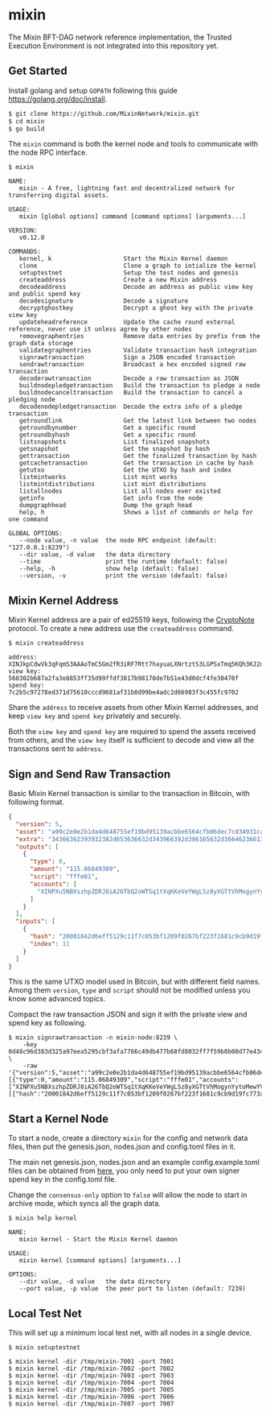 # mixin

The Mixin BFT-DAG network reference implementation, the Trusted Execution Environment is not integrated into this repository yet.

## Get Started

Install golang and setup `GOPATH` following this guide https://golang.org/doc/install.

```bash
$ git clone https://github.com/MixinNetwork/mixin.git
$ cd mixin
$ go build
```

The `mixin` command is both the kernel node and tools to communicate with the node RPC interface.

```
$ mixin

NAME:
   mixin - A free, lightning fast and decentralized network for transferring digital assets.

USAGE:
   mixin [global options] command [command options] [arguments...]

VERSION:
   v0.12.0

COMMANDS:
   kernel, k                    Start the Mixin Kernel daemon
   clone                        Clone a graph to intialize the kernel
   setuptestnet                 Setup the test nodes and genesis
   createaddress                Create a new Mixin address
   decodeaddress                Decode an address as public view key and public spend key
   decodesignature              Decode a signature
   decryptghostkey              Decrypt a ghost key with the private view key
   updateheadreference          Update the cache round external reference, never use it unless agree by other nodes
   removegraphentries           Remove data entries by prefix from the graph data storage
   validategraphentries         Validate transaction hash integration
   signrawtransaction           Sign a JSON encoded transaction
   sendrawtransaction           Broadcast a hex encoded signed raw transaction
   decoderawtransaction         Decode a raw transaction as JSON
   buildnodepledgetransaction   Build the transaction to pledge a node
   buildnodecanceltransaction   Build the transaction to cancel a pledging node
   decodenodepledgetransaction  Decode the extra info of a pledge transaction
   getroundlink                 Get the latest link between two nodes
   getroundbynumber             Get a specific round
   getroundbyhash               Get a specific round
   listsnapshots                List finalized snapshots
   getsnapshot                  Get the snapshot by hash
   gettransaction               Get the finalized transaction by hash
   getcachetransaction          Get the transaction in cache by hash
   getutxo                      Get the UTXO by hash and index
   listmintworks                List mint works
   listmintdistributions        List mint distributions
   listallnodes                 List all nodes ever existed
   getinfo                      Get info from the node
   dumpgraphhead                Dump the graph head
   help, h                      Shows a list of commands or help for one command

GLOBAL OPTIONS:
   --node value, -n value  the node RPC endpoint (default: "127.0.0.1:8239")
   --dir value, -d value   the data directory
   --time                  print the runtime (default: false)
   --help, -h              show help (default: false)
   --version, -v           print the version (default: false)
```

## Mixin Kernel Address

Mixin Kernel address are a pair of ed25519 keys, following the [CryptoNote](https://cryptonote.org/standards/) protocol. To create a new address use the `createaddress` command.

```
$ mixin createaddress

address:	XINJkpCdwVk3qFqmS3AAAoTmC5Gm2fR3iRF7Rtt7hayuaLXNrtztS3LGPSxTmq5KQh3KJ2qYXYE5a9w8BWXhZAdsJKXqcvUr
view key:	568302b687a2fa3e8853ff35d99ffdf3817b98170de7b51e43d0dcf4fe30470f
spend key:	7c2b5c97278ed371d75610cccd9681af31b0d99be4adc2d66983f3c455fc9702
```

Share the `address` to receive assets from other Mixin Kernel addresses, and keep `view key` and `spend key` privately and securely.

Both the `view key` and `spend key` are required to spend the assets received from others, and the `view key` itself is sufficient to decode and view all the transactions sent to `address`.


## Sign and Send Raw Transaction

Basic Mixin Kernel transaction is similar to the transaction in Bitcoin, with following format.

```json
{
  "version": 5,
  "asset": "a99c2e0e2b1da4d648755ef19bd95139acbbe6564cfb06dec7cd34931ca72cdc",
  "extra": "34366362393932382d653636632d343966392d386165632d366462366137346666663638",
  "outputs": [
    {
      "type": 0,
      "amount": "115.06849309",
      "script": "fffe01",
      "accounts": [
        "XINPXu5NBXszhpZDRJ8iA26TbQ2oWTSq1tXqKKeVeYWgLSz8yXGTtVhMogynYytoMewYVFR541wauLhy1YV33zg445E49YA7"
      ]
    }
  ],
  "inputs": [
    {
      "hash": "20001842d6eff5129c11f7c053bf1209f0267bf223f1681c9cb9d19fc773a692",
      "index": 11
    }
  ]
}
```

This is the same UTXO model used in Bitcoin, but with different field names. Among them `version`, `type` and `script` should not be modified unless you know some advanced topics.

Compact the raw transaction JSON and sign it with the private view and spend key as following.

```
$ mixin signrawtransaction -n mixin-node:8239 \
    -key 0d48c96d383d325a97eea5295cbf3afa7766c49db477b68fd8032ff7f59b0b00d77e434f96f3f42c2d1796662c7cc90497feaf3863a5815f27ba49fd5e29b906 \
    -raw '{"version":5,"asset":"a99c2e0e2b1da4d648755ef19bd95139acbbe6564cfb06dec7cd34931ca72cdc","extra":"34366362393932382d653636632d343966392d386165632d366462366137346666663638","outputs":[{"type":0,"amount":"115.06849309","script":"fffe01","accounts":["XINPXu5NBXszhpZDRJ8iA26TbQ2oWTSq1tXqKKeVeYWgLSz8yXGTtVhMogynYytoMewYVFR541wauLhy1YV33zg445E49YA7"]}],"inputs":[{"hash":"20001842d6eff5129c11f7c053bf1209f0267bf223f1681c9cb9d19fc773a692","index":11}]}'
```


## Start a Kernel Node

To start a node, create a directory `mixin` for the config and network data files, then put the genesis.json, nodes.json and config.toml files in it.

The main net genesis.json, nodes.json and an example config.example.toml files can be obtained from [here](https://github.com/MixinNetwork/mixin/tree/master/config), you only need to put your own signer spend key in the config.toml file.

Change the `consensus-only` option to `false` will allow the node to start in archive mode, which syncs all the graph data.

```
$ mixin help kernel

NAME:
   mixin kernel - Start the Mixin Kernel daemon

USAGE:
   mixin kernel [command options] [arguments...]

OPTIONS:
   --dir value, -d value   the data directory
   --port value, -p value  the peer port to listen (default: 7239)
```

## Local Test Net

This will set up a minimum local test net, with all nodes in a single device.

```
$ mixin setuptestnet

$ mixin kernel -dir /tmp/mixin-7001 -port 7001
$ mixin kernel -dir /tmp/mixin-7002 -port 7002
$ mixin kernel -dir /tmp/mixin-7003 -port 7003
$ mixin kernel -dir /tmp/mixin-7004 -port 7004
$ mixin kernel -dir /tmp/mixin-7005 -port 7005
$ mixin kernel -dir /tmp/mixin-7006 -port 7006
$ mixin kernel -dir /tmp/mixin-7007 -port 7007
```

